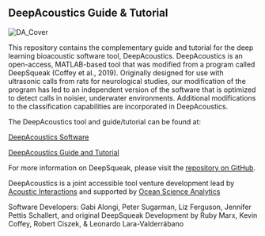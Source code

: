 ## DeepAcoustics Guide & Tutorial

![DA_Cover](https://github.com/user-attachments/assets/5f95eb9d-77e1-413e-a591-ebc9122c4ffe)

This repository contains the complementary guide and tutorial for the deep learning bioacoustic software tool, DeepAcoustics. DeepAcoustics is an open-access, MATLAB-based tool that was modified from a program called DeepSqueak (Coffey et al., 2019). 
Originally designed for use with ultrasonic calls from rats for neurological studies, our modification of the program has led to an independent version of the software that is optimized to detect calls in noisier, underwater environments. 
Additional modifications to the classification capabilities are incorporated in DeepAcoustics. 


The DeepAcoustics tool and guide/tutorial can be found at:

[DeepAcoustics Software](https://github.com/Ocean-Science-Analytics/DeepAcoustics)

[DeepAcoustics Guide and Tutorial](https://ocean-science-analytics.github.io/DeepAcoustics_Guide_and_Tutorial/DA.html)


For more information on DeepSqueak, please visit the [repository on GitHub](https://github.com/DrCoffey/DeepSqueak). 


DeepAcoustics is a joint accessible tool venture development lead by [Acoustic Interactions](https://acousticinteractions.org/) and supported by [Ocean Science Analytics](https://www.oceanscienceanalytics.com/)

Software Developers: Gabi Alongi, Peter Sugarman, Liz Ferguson, Jennifer Pettis Schallert, and original DeepSqueak Development by Ruby Marx, Kevin Coffey, Robert Ciszek, & Leonardo Lara-Valderrábano
